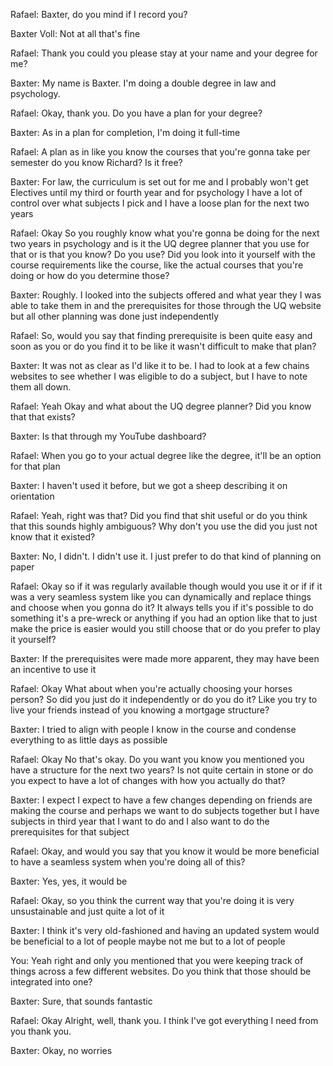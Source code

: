 Rafael: Baxter, do you mind if I record you? 

Baxter Voll: Not at all that's fine 

Rafael: Thank you could you please stay at your name and your degree for me? 

Baxter: My name is Baxter. I'm doing a double degree in law and psychology. 

Rafael: Okay, thank you. Do you have a plan for your degree? 

Baxter: As in a plan for completion, I'm doing it full-time 

Rafael: A plan as in like you know the courses that you're gonna take per semester do you know Richard? Is it free? 

Baxter: For law, the curriculum is set out for me and I probably won't get Electives until my third or fourth year and for psychology I have a lot of control over what subjects I pick and I have a loose plan for the next two years 

Rafael: Okay So you roughly know what you're gonna be doing for the next two years in psychology and is it the UQ degree planner that you use for that or is that you know? Do you use? Did you look into it yourself with the course requirements like the course, like the actual courses that you're doing or how do you determine those? 

Baxter: Roughly. I looked into the subjects offered and what year they I was able to take them in and the prerequisites for those through the UQ website but all other planning was done just independently 

Rafael: So, would you say that finding prerequisite is been quite easy and soon as you or do you find it to be like it wasn't difficult to make that plan? 

Baxter: It was not as clear as I'd like it to be. I had to look at a few chains websites to see whether I was eligible to do a subject, but I have to note them all down. 

Rafael: Yeah Okay and what about the UQ degree planner? Did you know that that exists? 

Baxter: Is that through my YouTube dashboard? 

Rafael: When you go to your actual degree like the degree, it'll be an option for that plan 

Baxter: I haven't used it before, but we got a sheep describing it on orientation 

Rafael: Yeah, right was that? Did you find that shit useful or do you think that this sounds highly ambiguous? Why don't you use the did you just not know that it existed? 

Baxter: No, I didn't. I didn't use it. I just prefer to do that kind of planning on paper 

Rafael: Okay so if it was regularly available though would you use it or if if it was a very seamless system like you can dynamically and replace things and choose when you gonna do it? It always tells you if it's possible to do something it's a pre-wreck or anything if you had an option like that to just make the price is easier would you still choose that or do you prefer to play it yourself? 

Baxter: If the prerequisites were made more apparent, they may have been an incentive to use it 

Rafael: Okay What about when you're actually choosing your horses person? So did you just do it independently or do you do it? Like you try to live your friends instead of you knowing a mortgage structure? 

Baxter: I tried to align with people I know in the course and condense everything to as little days as possible 

Rafael: Okay No that's okay. Do you want you know you mentioned you have a structure for the next two years? Is not quite certain in stone or do you expect to have a lot of changes with how you actually do that? 

Baxter: I expect I expect to have a few changes depending on friends are making the course and perhaps we want to do subjects together but I have subjects in third year that I want to do and I also want to do the prerequisites for that subject 

Rafael: Okay, and would you say that you know it would be more beneficial to have a seamless system when you're doing all of this? 

Baxter: Yes, yes, it would be 

Rafael: Okay, so you think the current way that you're doing it is very unsustainable and just quite a lot of it 

Baxter: I think it's very old-fashioned and having an updated system would be beneficial to a lot of people maybe not me but to a lot of people 

You: Yeah right and only you mentioned that you were keeping track of things across a few different websites. Do you think that those should be integrated into one? 

Baxter: Sure, that sounds fantastic 

Rafael: Okay Alright, well, thank you. I think I've got everything I need from you thank you. 

Baxter: Okay, no worries 

